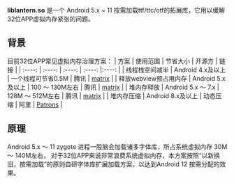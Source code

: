 
**liblantern.so** 是一个 Android 5.x ~ 11 按需加载ttf/ttc/otf的拓展库，它用以缓解32位APP虚拟内存紧张的问题。

## 背景
目前32位APP常见虚拟内存治理方案：
| 方案 | 使用范围 | 节省大小 | 开源方 | 链接 |
| :----: | :----: | :----: | :----: |:----: |
| 线程栈空间减半 | Android 4.x及以上 | 一个线程可节省0.5M | 腾讯 | [matrix](https://github.com/Tencent/matrix) |
| 释放webview预占用内存 | Android 5.x及以上 | 100 ～ 130M左右 | 腾讯 | [matrix](https://github.com/Tencent/matrix) |
| 堆内存释放  | Android 5.x ～ 7.x | 128M ～ 512M左右 | 腾讯 | [matrix](https://github.com/Tencent/matrix) |
| 堆内存压缩  | Android 8.x及以上 | 动态压缩 | 阿里 | [Patrons](https://github.com/alibaba/Patrons) |

## 原理
Android 5.x ～ 11 zygote 进程一股脑会加载诸多字体库，所占系统虚拟内存 30M ～ 140M左右，
对于32位APP来说非常浪费系统虚拟内存，本方案按照“以新换旧，按需加载”的原则自研字体库扩展加载方案，以达到Android 12 按需分配的效果。
